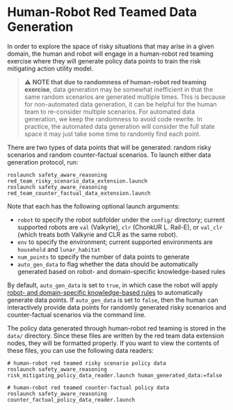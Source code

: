 # Human-Robot Red Teamed Data Generation

In order to explore the space of risky situations that may arise in a given domain, the human and robot will engage in a human-robot red teaming exercise where they will generate policy data points to train the risk mitigating action utility model.

> :warning: **NOTE that due to randomness of human-robot red teaming exercise**, data generation may be somewhat inefficient in that the same random scenarios are generated multiple times.  This is because for non-automated data generation, it can be helpful for the human team to re-consider multiple scenarios.  For automated data generation, we keep the randomness to avoid code rewrite.  In practice, the automated data generation will consider the full state space it may just take some time to randomly find each point.

There are two types of data points that will be generated: random risky scenarios and random counter-factual scenarios.  To launch either data generation protocol, run:

```
roslaunch safety_aware_reasoning red_team_risky_scenario_data_extension.launch
roslaunch safety_aware_reasoning red_team_counter_factual_data_extension.launch
```

Note that each has the following optional launch arguments:
- `robot` to specify the robot subfolder under the `config/` directory; current supported robots are `val` (Valkyrie), `clr` (ChonkUR L. Rail-E), or `val_clr` (which treats both Valkyrie and CLR as the same robot).
- `env` to specify the environment; current supported environments are `household` and `lunar_habitat`
- `num_points` to specify the number of data points to generate
- `auto_gen_data` to flag whether the data should be automatically generated based on robot- and domain-specific knowledge-based rules

By default, `auto_gen_data` is set to `true`, in which case the robot will apply [robot- and domain-specific knowledge-based rules](robot_specific_knowledge.md) to automatically generate data points.  If `auto_gen_data` is set to `false`, then the human can interactively provide data points for randomly generated risky scenarios and counter-factual scenarios via the command line.

The policy data generated through human-robot red teaming is stored in the `data/` directory.  Since these files are written by the red team data extension nodes, they will be formatted properly.  If you want to view the contents of these files, you can use the following data readers:

```
# human-robot red teamed risky scenario policy data
roslaunch safety_aware_reasoning risk_mitigating_policy_data_reader.launch human_generated_data:=false

# human-robot red teamed counter-factual policy data
roslaunch safety_aware_reasoning counter_factual_policy_data_reader.launch
```
